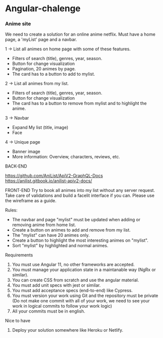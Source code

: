 # Angular-chalenge

### Anime site

We need to create a solution for an online anime netflix. Must have a home page, a 'myList' page and a navbar.

1 -> List all animes on home page with some of these features.
- Filters of search (title), genres, year, season.
- Button for change visualization
- Pagination, 20 animes by page.
- The card has to a button to add to mylist.

2 -> List all animes from my list.
- Filters of search (title), genres, year, season.
- Button for change visualization
- The card has to a button to remove from mylist and to highlight the anime.

3 -> Navbar
- Expand My list (title, image)
- Face

4 -> Unique page
- Banner image
- More information: Overview, characters, reviews, etc.


BACK-END

https://github.com/AniList/ApiV2-GraphQL-Docs
https://anilist.gitbook.io/anilist-apiv2-docs/


FRONT-END
Try to book all animes into my list without any server request.
Take care of validations and build a facelit interface if you can. Please use the wireframe as a guide.

Rules:
- The navbar and page "mylist" must be updated when adding or removing anime from home list.
- Create a button on animes to add and remove from my list.
- The "mylist" can have 20 animes only.
- Create a button to highlight the most interesting animes on "mylist".
- Sort "mylist" by highlighted and normal animes.

Requirements
1. You must use Angular 11, no other frameworks are accepted.
2. You must manage your application state in a maintanable way (NgRx or similar).
3. You can create CSS from scratch and use the angular material.
4. You must add unit specs with jest or similar.
5. You must add acceptance specs (end-to-end) like Cypress.
6. You must version your work using Git and the repository must be private (Do not make one commit with all of your work, we need to see your work in logical commits to follow your work logic)
7. All your commits must be in english.

Nice to have
1. Deploy your solution somewhere like Heroku or Netlify.
